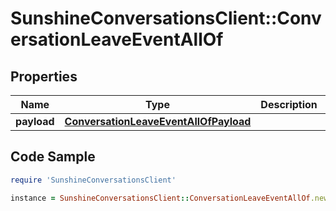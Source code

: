 # SunshineConversationsClient::ConversationLeaveEventAllOf

## Properties

Name | Type | Description | Notes
------------ | ------------- | ------------- | -------------
**payload** | [**ConversationLeaveEventAllOfPayload**](ConversationLeaveEventAllOfPayload.md) |  | [optional] 

## Code Sample

```ruby
require 'SunshineConversationsClient'

instance = SunshineConversationsClient::ConversationLeaveEventAllOf.new(payload: null)
```


